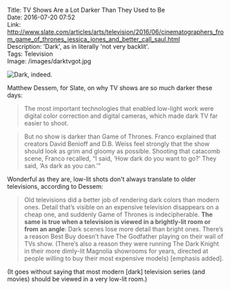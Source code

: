Title: TV Shows Are a Lot Darker Than They Used to Be  
Date: 2016-07-20 07:52  
Link: http://www.slate.com/articles/arts/television/2016/06/cinematographers_from_game_of_thrones_jessica_jones_and_better_call_saul.html  
Description: 'Dark', as in literally 'not very backlit'.  
Tags: Television  
Image: /images/darktvgot.jpg  

![Dark, indeed.][1]

Matthew Dessem, for Slate, on why TV shows are so much darker these days:

> The most important technologies that enabled low-light work were digital color correction and digital cameras, which made dark TV far easier to shoot.

> But no show is darker than Game of Thrones. Franco explained that creators David Benioff and D.B. Weiss feel strongly that the show should look as grim and gloomy as possible. Shooting that catacomb scene, Franco recalled, “I said, ‘How dark do you want to go?’ They said, ‘As dark as you can.’”

Wonderful as they are, low-lit shots don't always translate to older televisions, according to Dessem:

> Old televisions did a better job of rendering dark colors than modern ones. Detail that’s visible on an expensive television disappears on a cheap one, and suddenly Game of Thrones is indecipherable. **The same is true when a television is viewed in a brightly-lit room or from an angle**: Dark scenes lose more detail than bright ones. There’s a reason Best Buy doesn’t have The Godfather playing on their wall of TVs show. (There’s also a reason they were running The Dark Knight in their more dimly-lit Magnolia showrooms for years, directed at people willing to buy their most expensive models) [emphasis added].

(It goes without saying that most modern [dark] television series (and movies) should be viewed in a very low-lit room.)

[1]: /images/darktvgot.jpg "Vidcap of the Game of Thrones episode 'The Wars to Come'"